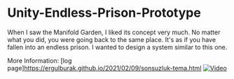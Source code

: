 # Unity-Endless-Prison-Prototype

When I saw the Manifold Garden, I liked its concept very much. No matter what you did, you were going back to the same place. It's as if you have fallen into an endless prison. I wanted to design a system similar to this one.

More Information: [log page]https://ergulburak.github.io/2021/02/09/sonsuzluk-tema.html
[![Video](https://img.youtube.com/vi/7KOiBJUgcvc&t=1s/0.jpg)](https://www.youtube.com/watch?v=7KOiBJUgcvc&t=1s)
